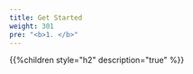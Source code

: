 ```yaml
---
title: Get Started
weight: 301
pre: "<b>1. </b>"
---
```


{{%children style="h2" description="true" %}}